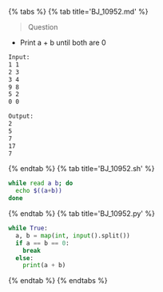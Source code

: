 {% tabs %}
{% tab title='BJ_10952.md' %}

> Question

* Print a + b until both are 0

```txt
Input:
1 1
2 3
3 4
9 8
5 2
0 0

Output:
2
5
7
17
7
```

{% endtab %}
{% tab title='BJ_10952.sh' %}

```sh
while read a b; do
  echo $((a+b))
done
```

{% endtab %}
{% tab title='BJ_10952.py' %}

```py
while True:
  a, b = map(int, input().split())
  if a == b == 0:
    break
  else:
    print(a + b)
```

{% endtab %}
{% endtabs %}
